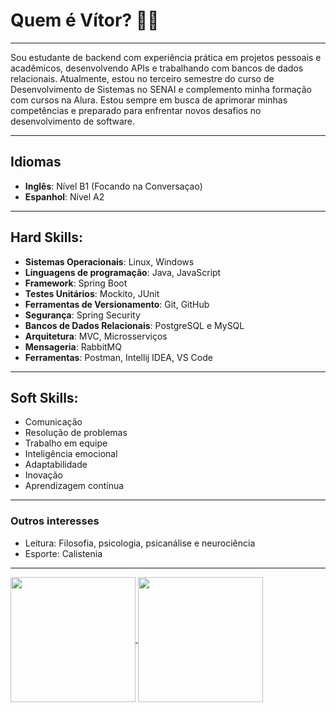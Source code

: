# Quem é Vítor? 👨‍💻

---

Sou estudante de backend com experiência prática em projetos pessoais e acadêmicos, desenvolvendo APIs e trabalhando com bancos de dados relacionais. Atualmente, estou no terceiro semestre do curso de Desenvolvimento de Sistemas no SENAI e complemento minha formação com cursos na Alura. Estou sempre em busca de aprimorar minhas competências e preparado para enfrentar novos desafios no desenvolvimento de software.

---

## Idiomas

- **Inglês**: Nível B1 (Focando na Conversaçao)
- **Espanhol**: Nível A2
   
---

## Hard Skills:

- **Sistemas Operacionais**: Linux, Windows 
- **Linguagens de programação**: Java, JavaScript
- **Framework**: Spring Boot
- **Testes Unitários**: Mockito, JUnit
- **Ferramentas de Versionamento**: Git, GitHub
- **Segurança**: Spring Security
- **Bancos de Dados Relacionais**: PostgreSQL e MySQL
- **Arquitetura**: MVC, Microsserviços
- **Mensageria**: RabbitMQ
- **Ferramentas**: Postman, Intellij IDEA, VS Code

---

## Soft Skills:

- Comunicação
- Resolução de problemas
- Trabalho em equipe
- Inteligência emocional
- Adaptabilidade
- Inovação
- Aprendizagem contínua

---

### Outros interesses

- Leitura: Filosofia, psicologia, psicanálise e neurociência
- Esporte: Calistenia
  
---

<a href="https://github.com/anuraghazra/github-readme-stats">
  <img height=200 align="center" src="https://github-readme-stats.vercel.app/api?username=euvitorti" />
</a>
<a href="https://github.com/anuraghazra/convoychat">
  <img height=200 align="center" src="https://github-readme-stats.vercel.app/api/top-langs?username=euvitorti&layout=compact&langs_count=10&card_width=320" />
</a>
